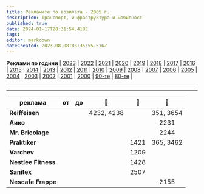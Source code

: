 ```yaml
---
title: Рекламите по возилата - 2005 г.
description: Транспорт, инфраструктура и мобилност
published: true
date: 2024-01-17T20:31:54.418Z
tags: 
editor: markdown
dateCreated: 2023-08-08T06:35:55.516Z
---
```


**Реклами по години** | [2023](/bg/identity/advertisements-2023) | [2022](/bg/identity/advertisements-2022) | [2021](/bg/identity/advertisements-2021) | [2020](/bg/identity/advertisements-2020) | [2019](/bg/identity/advertisements-2019) | [2018](/bg/identity/advertisements-2018) | [2017](/bg/identity/advertisements-2017) | [2016](/bg/identity/advertisements-2016) | [2015](/bg/identity/advertisements-2015) | [2014](/bg/identity/advertisements-2014) | [2013](/bg/identity/advertisements-2013) | [2012](/bg/identity/advertisements-2012) | [2011](/bg/identity/advertisements-2011) | [2010](/bg/identity/advertisements-2010) | [2009](/bg/identity/advertisements-2009) | [2008](/bg/identity/advertisements-2008) | [2007](/bg/identity/advertisements-2007) | [2006](/bg/identity/advertisements-2006) | [2005](/bg/identity/advertisements-2005) | [2004](/bg/identity/advertisements-2004) | [2003](/bg/identity/advertisements-2003) | [2002](/bg/identity/advertisements-2002) | [2001](/bg/identity/advertisements-2001) | [2000](/bg/identity/advertisements-2000) | [90-те](/bg/identity/advertisements-90te) |  [80-те](/bg/identity/advertisements-80te) |

---

---

|реклама| от |  до |    :train:   |    :trolleybus:   |   :bus:  |
|---|:---:|:---:|:---:|:---:|:---:|
| **Reiffeisen** | | | 4232, 4238  |   |  351, 3654 |
| **Аико** | | |   |   | 2231 |
| **Mr. Bricolage** | | |   |   | 2244 |
| **Praktiker** | | |   | 1421  | 365, 3462 |
| **Varchev** | | |   | 1209  |  |
| **Nestlee Fitness** | | |   | 1428  |  |
| **Sanitex** | | |   | 2507  |  |
| **Nescafe Frappe** | | |   |   | 2155  |